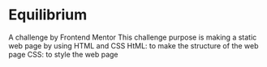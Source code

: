 # Equilibrium
A challenge by Frontend Mentor 
This challenge purpose is making a static web page by using HTML and CSS
HtML: to make the structure of the web page
CSS: to style the web page

